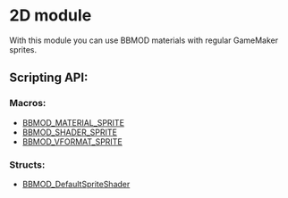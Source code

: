 # 2D module
With this module you can use BBMOD materials with regular GameMaker sprites.

## Scripting API:
### Macros:
* [BBMOD_MATERIAL_SPRITE](./BBMOD_MATERIAL_SPRITE.html)
* [BBMOD_SHADER_SPRITE](./BBMOD_SHADER_SPRITE.html)
* [BBMOD_VFORMAT_SPRITE](./BBMOD_VFORMAT_SPRITE.html)

### Structs:
* [BBMOD_DefaultSpriteShader](./BBMOD_DefaultSpriteShader.html)

